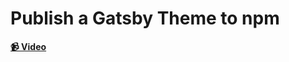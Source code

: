 # Publish a Gatsby Theme to npm

**[📹 Video](https://egghead.io/lessons/gatsby-publish-a-gatsby-theme-to-npm)**
